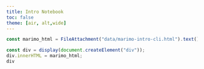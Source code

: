 ```yaml
---
title: Intro Notebook
toc: false
theme: [air, alt,wide]
---
```


<script type="module" src="https://cdn.jsdelivr.net/npm/@marimo-team/islands@0.5.1/dist/main.js"></script>
<link
    href="https://cdn.jsdelivr.net/npm/@marimo-team/islands@0.5.1/dist/style.css"
    rel="stylesheet"
    crossorigin="anonymous"
/>
<link rel="preconnect" href="https://fonts.googleapis.com" />
<link
    rel="preconnect"
    href="https://fonts.gstatic.com"
    crossorigin
/>
<link href="https://fonts.googleapis.com/css2?family=Fira+Mono:wght@400;500;700&amp;family=Lora&amp;family=PT+Sans:wght@400;700&amp;display=swap" rel="stylesheet" />
<link
    rel="stylesheet"
    href="https://cdn.jsdelivr.net/npm/katex@0.16.10/dist/katex.min.css"
    integrity="sha384-wcIxkf4k558AjM3Yz3BBFQUbk/zgIYC2R0QpeeYb+TwlBVMrlgLqwRjRtGZiK7ww"
    crossorigin="anonymous"
/>

```js
const marimo_html = FileAttachment("data/marimo-intro-cli.html").text();
```
```js
const div = display(document.createElement("div"));
div.innerHTML = marimo_html;
div
```
